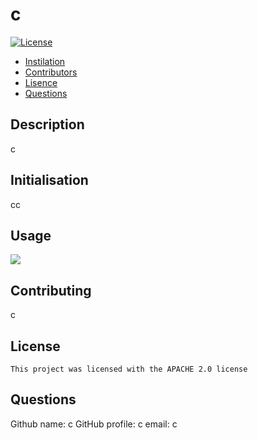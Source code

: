 
  # c
  [![License](https://img.shields.io/badge/License-Apache_2.0-blue.svg)](https://opensource.org/licenses/Apache-2.0)

  * [Instilation](#Instilation)
  * [Contributors](#Contributing)
  * [Lisence](#License)
  * [Questions](#Questions)
  
   ## Description
   
   c 

  ## Initialisation
  
  cc 

  ## Usage 
  
  ![](c)

  ## Contributing 
  
  c

  
  ## License
    
    This project was licensed with the APACHE 2.0 license

  ## Questions 
  
  Github name: c 
  GitHub profile: c 
  email: c